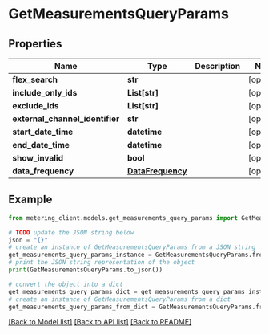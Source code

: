 # GetMeasurementsQueryParams


## Properties

Name | Type | Description | Notes
------------ | ------------- | ------------- | -------------
**flex_search** | **str** |  | [optional] 
**include_only_ids** | **List[str]** |  | [optional] 
**exclude_ids** | **List[str]** |  | [optional] 
**external_channel_identifier** | **str** |  | [optional] 
**start_date_time** | **datetime** |  | [optional] 
**end_date_time** | **datetime** |  | [optional] 
**show_invalid** | **bool** |  | [optional] 
**data_frequency** | [**DataFrequency**](DataFrequency.md) |  | [optional] 

## Example

```python
from metering_client.models.get_measurements_query_params import GetMeasurementsQueryParams

# TODO update the JSON string below
json = "{}"
# create an instance of GetMeasurementsQueryParams from a JSON string
get_measurements_query_params_instance = GetMeasurementsQueryParams.from_json(json)
# print the JSON string representation of the object
print(GetMeasurementsQueryParams.to_json())

# convert the object into a dict
get_measurements_query_params_dict = get_measurements_query_params_instance.to_dict()
# create an instance of GetMeasurementsQueryParams from a dict
get_measurements_query_params_from_dict = GetMeasurementsQueryParams.from_dict(get_measurements_query_params_dict)
```
[[Back to Model list]](../README.md#documentation-for-models) [[Back to API list]](../README.md#documentation-for-api-endpoints) [[Back to README]](../README.md)


